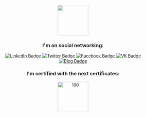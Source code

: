 <div id="header" align="center">
  <img src="https://media.giphy.com/media/M9gbBd9nbDrOTu1Mqx/giphy.gif" width="100"/>
  
  <H3> I'm on social networking: </H3>
  <div id="badges">
    <a href="https://www.linkedin.com/in/vitaliy-natarov">
      <img src="https://img.shields.io/badge/LinkedIn-blue?style=for-the-badge&logo=linkedin&logoColor=white" alt="LinkedIn Badge"/>
    </a>
    <a href="https://twitter.com/SebastianUA">
      <img src="https://img.shields.io/badge/Twitter-blue?style=for-the-badge&logo=twitter&logoColor=white" alt="Twitter Badge"/>
    </a>
    <a href="https://www.facebook.com/vitaliy.natarov">
      <img src="https://img.shields.io/badge/Facebook-blue?style=for-the-badge&logo=facebook&logoColor=white" alt="Facebook Badge"/>
    </a>
    <a href="https://vk.com/vitaliy.natarov">
      <img src="https://img.shields.io/badge/VKontakte-blue?style=for-the-badge&logo=vkontakte&logoColor=white" alt="VK Badge"/>
    </a>
    <a href="https://linux-notes.org">
      <img src="https://img.shields.io/badge/own-blog-blue?style=for-the-badge&logo=linux-notes.org&logoColor=white" alt="Blog Badge"/>
    </a>
  </div>

  <H3> I'm certified with the next certificates: </H3>
    <div id="certs">
      <img src="https://d1.awsstatic.com/training-and-certification/certification-badges/AWS-Certified-Solutions-Architect-Associate_badge.3419559c682629072f1eb968d59dea0741772c0f.png" alt="100" width="100" height=""/>
    </div>

  <br>
  <div id="stats">
    <img src="https://komarev.com/ghpvc/?username=SebastinUA&style=flat-square&color=blue" alt=""/>
  </div>
  
</div>

